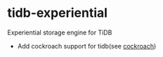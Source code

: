 # tidb-experiential
Experiential storage engine for TiDB 

* Add cockroach support for tidb(see [cockroach](./store/cockroach/README.md))